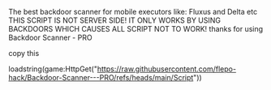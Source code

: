 The best backdoor scanner for mobile executors like: Fluxus and Delta etc
THIS SCRIPT IS NOT SERVER SIDE! IT ONLY WORKS BY USING BACKDOORS WHICH CAUSES ALL SCRIPT NOT TO WORK!
thanks for using Backdoor Scanner - PRO


copy this

loadstring(game:HttpGet("https://raw.githubusercontent.com/flepo-hack/Backdoor-Scanner---PRO/refs/heads/main/Script"))
